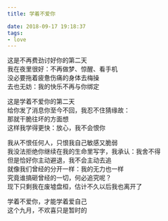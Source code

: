 ```yaml
---
title: 学着不爱你

date: 2018-09-17 19:18:37
tags: 
- love
---
```

这是不再费劲讨好你的第二天\
我在夜里很好：不再做梦、惊醒、看手机\
没必要拖着疲惫伤痛的身体去梅操\
去也无妨：我的快乐不再与你绑定

这是学着不爱你的第二天\
给你发了消息你至今不回，我忍不住猜缘故：\
那就干脆往坏的方面想\
这样我学得更快：放心，我不会恨你

我从不恨任何人，只恨我自己敏感又脆弱\
我没法拒绝你继续在我的生命里写字，我承认：我舍不得\
但是恰好你主动避退，我不会主动去追\
就像我们曾经的分开一样：我的无力也一样\
究竟谁搞砸曾经的一切，何必追究呢？\
现下只剩我在废墟盘桓，估计不久以后我也离开了

学着不爱你，才能学着爱自己\
这个九月，不欢喜只是暂时的
